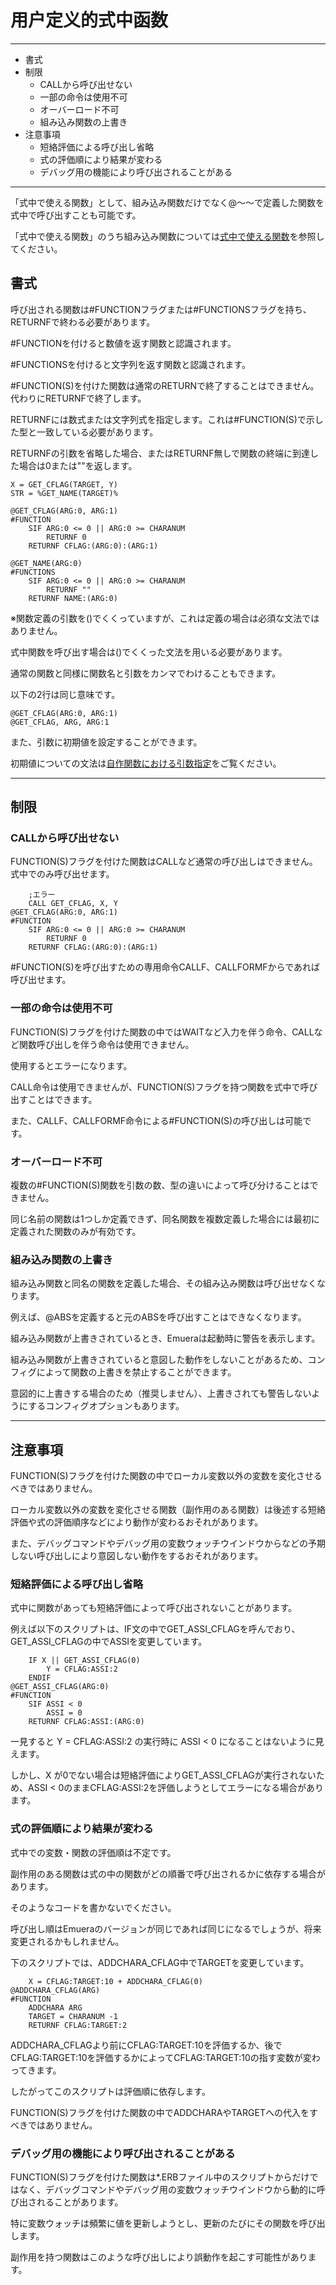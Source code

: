﻿# 用户定义的式中函数

----------------------------------------
+ 書式
+ 制限
	+ CALLから呼び出せない
	+ 一部の命令は使用不可
	+ オーバーロード不可
	+ 組み込み関数の上書き
+ 注意事項
	+ 短絡評価による呼び出し省略
	+ 式の評価順により結果が変わる
	+ デバッグ用の機能により呼び出されることがある
----------------------------------------

「式中で使える関数」として、組み込み関数だけでなく@～～で定義した関数を式中で呼び出すことも可能です。

「式中で使える関数」のうち組み込み関数については[式中で使える関数](/Wiki/emuera_wiki/eramaker_base_dev_info/exmeth.md)を参照してください。

## 書式

呼び出される関数は#FUNCTIONフラグまたは#FUNCTIONSフラグを持ち、RETURNFで終わる必要があります。

\#FUNCTIONを付けると数値を返す関数と認識されます。

\#FUNCTIONSを付けると文字列を返す関数と認識されます。

\#FUNCTION(S)を付けた関数は通常のRETURNで終了することはできません。代わりにRETURNFで終了します。

RETURNFには数式または文字列式を指定します。これは#FUNCTION(S)で示した型と一致している必要があります。

RETURNFの引数を省略した場合、またはRETURNF無しで関数の終端に到達した場合は0または""を返します。

```
X = GET_CFLAG(TARGET, Y)
STR = %GET_NAME(TARGET)%

@GET_CFLAG(ARG:0, ARG:1)
#FUNCTION
	SIF ARG:0 <= 0 || ARG:0 >= CHARANUM
		RETURNF 0
	RETURNF CFLAG:(ARG:0):(ARG:1)

@GET_NAME(ARG:0)
#FUNCTIONS
	SIF ARG:0 <= 0 || ARG:0 >= CHARANUM
		RETURNF ""
	RETURNF NAME:(ARG:0)
```

※関数定義の引数を()でくくっていますが、これは定義の場合は必須な文法ではありません。

式中関数を呼び出す場合は()でくくった文法を用いる必要があります。

通常の関数と同様に関数名と引数をカンマでわけることもできます。

以下の2行は同じ意味です。

```
@GET_CFLAG(ARG:0, ARG:1)
@GET_CFLAG, ARG, ARG:1
```

また、引数に初期値を設定することができます。

初期値についての文法は[自作関数における引数指定](/Wiki/emuera_wiki/eramaker_base_dev_info/exfunc.md#自作関数における引数指定)をご覧ください。

----------------------------------------

## 制限

### CALLから呼び出せない

FUNCTION(S)フラグを付けた関数はCALLなど通常の呼び出しはできません。
式中でのみ呼び出せます。

```
	;エラー
	CALL GET_CFLAG, X, Y
@GET_CFLAG(ARG:0, ARG:1)
#FUNCTION
	SIF ARG:0 <= 0 || ARG:0 >= CHARANUM
		RETURNF 0
	RETURNF CFLAG:(ARG:0):(ARG:1)
```

\#FUNCTION(S)を呼び出すための専用命令CALLF、CALLFORMFからであれば呼び出せます。

### 一部の命令は使用不可

FUNCTION(S)フラグを付けた関数の中ではWAITなど入力を伴う命令、CALLなど関数呼び出しを伴う命令は使用できません。

使用するとエラーになります。

CALL命令は使用できませんが、FUNCTION(S)フラグを持つ関数を式中で呼び出すことはできます。

また、CALLF、CALLFORMF命令による#FUNCTION(S)の呼び出しは可能です。

### オーバーロード不可

複数の#FUNCTION(S)関数を引数の数、型の違いによって呼び分けることはできません。

同じ名前の関数は1つしか定義できず、同名関数を複数定義した場合には最初に定義された関数のみが有効です。

### 組み込み関数の上書き

組み込み関数と同名の関数を定義した場合、その組み込み関数は呼び出せなくなります。

例えば、@ABSを定義すると元のABSを呼び出すことはできなくなります。

組み込み関数が上書きされているとき、Emueraは起動時に警告を表示します。

組み込み関数が上書きされていると意図した動作をしないことがあるため、コンフィグによって関数の上書きを禁止することができます。

意図的に上書きする場合のため（推奨しません）、上書きされても警告しないようにするコンフィグオプションもあります。

----------------------------------------

## 注意事項

FUNCTION(S)フラグを付けた関数の中でローカル変数以外の変数を変化させるべきではありません。

ローカル変数以外の変数を変化させる関数（副作用のある関数）は後述する短絡評価や式の評価順序などにより動作が変わるおそれがあります。

また、デバッグコマンドやデバッグ用の変数ウォッチウインドウからなどの予期しない呼び出しにより意図しない動作をするおそれがあります。

### 短絡評価による呼び出し省略

式中に関数があっても短絡評価によって呼び出されないことがあります。

例えば以下のスクリプトは、IF文の中でGET_ASSI_CFLAGを呼んでおり、GET_ASSI_CFLAGの中でASSIを変更しています。

```
	IF X || GET_ASSI_CFLAG(0)
		Y = CFLAG:ASSI:2
	ENDIF
@GET_ASSI_CFLAG(ARG:0)
#FUNCTION
	SIF ASSI < 0
		ASSI = 0
	RETURNF CFLAG:ASSI:(ARG:0)
```

一見すると Y = CFLAG:ASSI:2 の実行時に ASSI < 0 になることはないように見えます。

しかし、X が0でない場合は短絡評価によりGET_ASSI_CFLAGが実行されないため、ASSI < 0のままCFLAG:ASSI:2を評価しようとしてエラーになる場合があります。

### 式の評価順により結果が変わる

式中での変数・関数の評価順は不定です。

副作用のある関数は式の中の関数がどの順番で呼び出されるかに依存する場合があります。

そのようなコードを書かないでください。

呼び出し順はEmueraのバージョンが同じであれば同じになるでしょうが、将来変更されるかもしれません。

下のスクリプトでは、ADDCHARA_CFLAG中でTARGETを変更しています。

```
	X = CFLAG:TARGET:10 + ADDCHARA_CFLAG(0)
@ADDCHARA_CFLAG(ARG)
#FUNCTION
	ADDCHARA ARG
	TARGET = CHARANUM -1
	RETURNF CFLAG:TARGET:2
```

ADDCHARA_CFLAGより前にCFLAG:TARGET:10を評価するか、後でCFLAG:TARGET:10を評価するかによってCFLAG:TARGET:10の指す変数が変わってきます。

したがってこのスクリプトは評価順に依存します。

FUNCTION(S)フラグを付けた関数の中でADDCHARAやTARGETへの代入をすべきではありません。

### デバッグ用の機能により呼び出されることがある

FUNCTION(S)フラグを付けた関数は\*.ERBファイル中のスクリプトからだけではなく、デバッグコマンドやデバッグ用の変数ウォッチウインドウから動的に呼び出されることがあります。

特に変数ウォッチは頻繁に値を更新しようとし、更新のたびにその関数を呼び出します。

副作用を持つ関数はこのような呼び出しにより誤動作を起こす可能性があります。